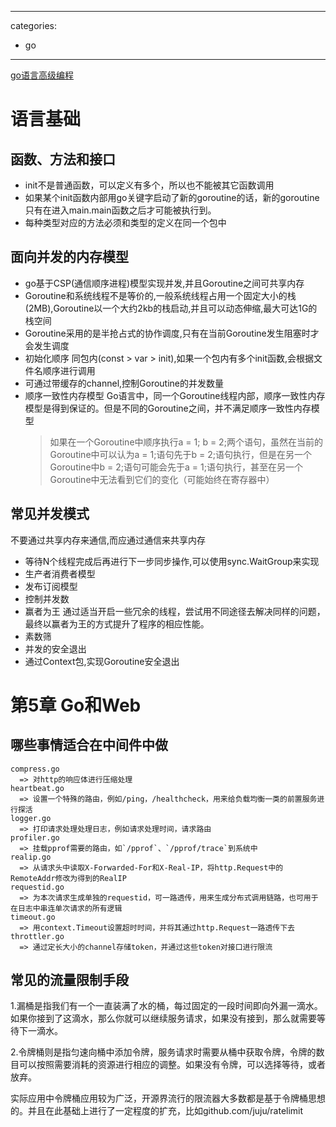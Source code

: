
---
categories: 
- go
---


[go语言高级编程](https://chai2010.cn/advanced-go-programming-book/)


# 语言基础
## 函数、方法和接口
* init不是普通函数，可以定义有多个，所以也不能被其它函数调用
* 如果某个init函数内部用go关键字启动了新的goroutine的话，新的goroutine只有在进入main.main函数之后才可能被执行到。
* 每种类型对应的方法必须和类型的定义在同一个包中
<!--more-->


## 面向并发的内存模型
* go基于CSP(通信顺序进程)模型实现并发,并且Goroutine之间可共享内存
* Goroutine和系统线程不是等价的,一般系统线程占用一个固定大小的栈(2MB),Goroutine以一个大约2kb的栈启动,并且可以动态伸缩,最大可达1G的栈空间
* Goroutine采用的是半抢占式的协作调度,只有在当前Goroutine发生阻塞时才会发生调度
* 初始化顺序 同包内(const > var > init),如果一个包内有多个init函数,会根据文件名顺序进行调用
* 可通过带缓存的channel,控制Goroutine的并发数量
* 顺序一致性内存模型 Go语言中，同一个Goroutine线程内部，顺序一致性内存模型是得到保证的。但是不同的Goroutine之间，并不满足顺序一致性内存模型
  > 如果在一个Goroutine中顺序执行a = 1; b = 2;两个语句，虽然在当前的Goroutine中可以认为a = 1;语句先于b = 2;语句执行，但是在另一个Goroutine中b = 2;语句可能会先于a = 1;语句执行，甚至在另一个Goroutine中无法看到它们的变化（可能始终在寄存器中）

## 常见并发模式
不要通过共享内存来通信,而应通过通信来共享内存
* 等待N个线程完成后再进行下一步同步操作,可以使用sync.WaitGroup来实现
* 生产者消费者模型
* 发布订阅模型
* 控制并发数
* 赢者为王 通过适当开启一些冗余的线程，尝试用不同途径去解决同样的问题，最终以赢者为王的方式提升了程序的相应性能。
* 素数筛
* 并发的安全退出
* 通过Context包,实现Goroutine安全退出


# 第5章 Go和Web
## 哪些事情适合在中间件中做
```
compress.go
  => 对http的响应体进行压缩处理
heartbeat.go
  => 设置一个特殊的路由，例如/ping，/healthcheck，用来给负载均衡一类的前置服务进行探活
logger.go
  => 打印请求处理处理日志，例如请求处理时间，请求路由
profiler.go
  => 挂载pprof需要的路由，如`/pprof`、`/pprof/trace`到系统中
realip.go
  => 从请求头中读取X-Forwarded-For和X-Real-IP，将http.Request中的RemoteAddr修改为得到的RealIP
requestid.go
  => 为本次请求生成单独的requestid，可一路透传，用来生成分布式调用链路，也可用于在日志中串连单次请求的所有逻辑
timeout.go
  => 用context.Timeout设置超时时间，并将其通过http.Request一路透传下去
throttler.go
  => 通过定长大小的channel存储token，并通过这些token对接口进行限流
```

##  常见的流量限制手段
1.漏桶是指我们有一个一直装满了水的桶，每过固定的一段时间即向外漏一滴水。如果你接到了这滴水，那么你就可以继续服务请求，如果没有接到，那么就需要等待下一滴水。  

2.令牌桶则是指匀速向桶中添加令牌，服务请求时需要从桶中获取令牌，令牌的数目可以按照需要消耗的资源进行相应的调整。如果没有令牌，可以选择等待，或者放弃。  

实际应用中令牌桶应用较为广泛，开源界流行的限流器大多数都是基于令牌桶思想的。并且在此基础上进行了一定程度的扩充，比如github.com/juju/ratelimit  
